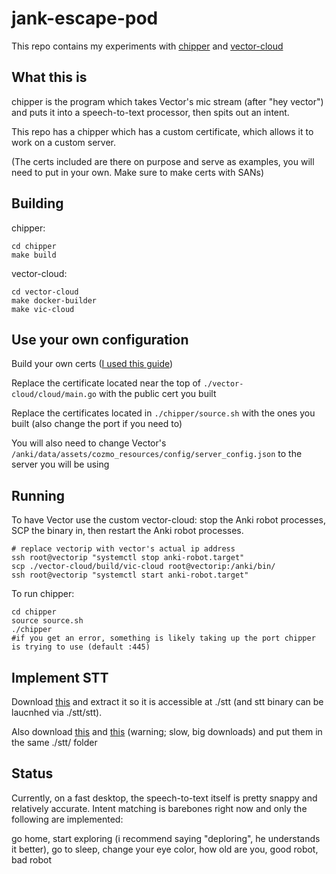# jank-escape-pod

This repo contains my experiments with [chipper](https://github.com/digital-dream-labs/chipper) and [vector-cloud](https://github.com/digital-dream-labs/vector-cloud)

## What this is

chipper is the program which takes Vector's mic stream (after "hey vector") and puts it into a speech-to-text processor, then spits out an intent.

This repo has a chipper which has a custom certificate, which allows it to work on a custom server.

(The certs included are there on purpose and serve as examples, you will need to put in your own. Make sure to make certs with SANs)

## Building

chipper:

```
cd chipper
make build
```

vector-cloud:
```
cd vector-cloud
make docker-builder
make vic-cloud
```

## Use your own configuration

Build your own certs ([I used this guide](https://gist.github.com/KeithYeh/bb07cadd23645a6a62509b1ec8986bbc))

Replace the certificate located near the top of `./vector-cloud/cloud/main.go` with the public cert you built

Replace the certificates located in `./chipper/source.sh` with the ones you built (also change the port if you need to)

You will also need to change Vector's `/anki/data/assets/cozmo_resources/config/server_config.json` to the server you will be using

## Running

To have Vector use the custom vector-cloud: stop the Anki robot processes, SCP the binary in, then restart the Anki robot processes.

```
# replace vectorip with vector's actual ip address
ssh root@vectorip "systemctl stop anki-robot.target"
scp ./vector-cloud/build/vic-cloud root@vectorip:/anki/bin/
ssh root@vectorip "systemctl start anki-robot.target"
```

To run chipper:

```
cd chipper
source source.sh
./chipper
#if you get an error, something is likely taking up the port chipper is trying to use (default :445)
```

## Implement STT

Download [this](https://github.com/coqui-ai/STT/releases/download/v1.3.0/native_client.tflite.Linux.tar.xz) and extract it so it is accessible at ./stt (and stt binary can be laucnhed via ./stt/stt).

Also download [this](https://wire.my.to/model.tflite) and [this](https://wire.my.to/model.scorer) (warning; slow, big downloads) and put them in the same ./stt/ folder

## Status

Currently, on a fast desktop, the speech-to-text itself is pretty snappy and relatively accurate. Intent matching is barebones right now and only the following are implemented:

go home, start exploring (i recommend saying "deploring", he understands it better), go to sleep, change your eye color, how old are you, good robot, bad robot
